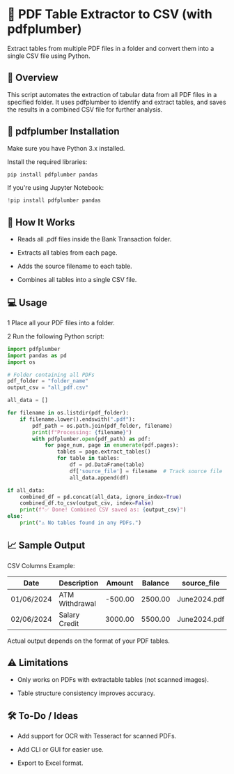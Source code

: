 # 🧾 PDF Table Extractor to CSV (with pdfplumber)
Extract tables from multiple PDF files in a folder and convert them into a single CSV file using Python.

## 📌 Overview
This script automates the extraction of tabular data from all PDF files in a specified folder. It uses pdfplumber to identify and extract tables, and saves the results in a combined CSV file for further analysis.

## 🚀 pdfplumber Installation
Make sure you have Python 3.x installed.

Install the required libraries:

```python
pip install pdfplumber pandas
``` 
If you're using Jupyter Notebook:

```python
!pip install pdfplumber pandas
```

## 🧠 How It Works
- Reads all .pdf files inside the Bank Transaction folder.

- Extracts all tables from each page.

- Adds the source filename to each table.

- Combines all tables into a single CSV file.

## 💻 Usage
1 Place all your PDF files into a folder.

2 Run the following Python script:

```python
import pdfplumber
import pandas as pd
import os

# Folder containing all PDFs
pdf_folder = "folder_name"
output_csv = "all_pdf.csv"

all_data = []

for filename in os.listdir(pdf_folder):
    if filename.lower().endswith(".pdf"):
        pdf_path = os.path.join(pdf_folder, filename)
        print(f"Processing: {filename}")
        with pdfplumber.open(pdf_path) as pdf:
            for page_num, page in enumerate(pdf.pages):
                tables = page.extract_tables()
                for table in tables:
                    df = pd.DataFrame(table)
                    df['source_file'] = filename  # Track source file
                    all_data.append(df)

if all_data:
    combined_df = pd.concat(all_data, ignore_index=True)
    combined_df.to_csv(output_csv, index=False)
    print(f"✅ Done! Combined CSV saved as: {output_csv}")
else:
    print("⚠️ No tables found in any PDFs.")

```

## 📈 Sample Output
CSV Columns Example:

| Date       | Description      | Amount   | Balance  | source_file    |
|------------|------------------|----------|----------|----------------|
| 01/06/2024 | ATM Withdrawal   | -500.00  | 2500.00  | June2024.pdf   |
| 02/06/2024 | Salary Credit    | 3000.00  | 5500.00  | June2024.pdf   |

Actual output depends on the format of your PDF tables.

## ⚠️ Limitations
- Only works on PDFs with extractable tables (not scanned images).

- Table structure consistency improves accuracy.

## 🛠️ To-Do / Ideas
- Add support for OCR with Tesseract for scanned PDFs.

- Add CLI or GUI for easier use.

- Export to Excel format.
